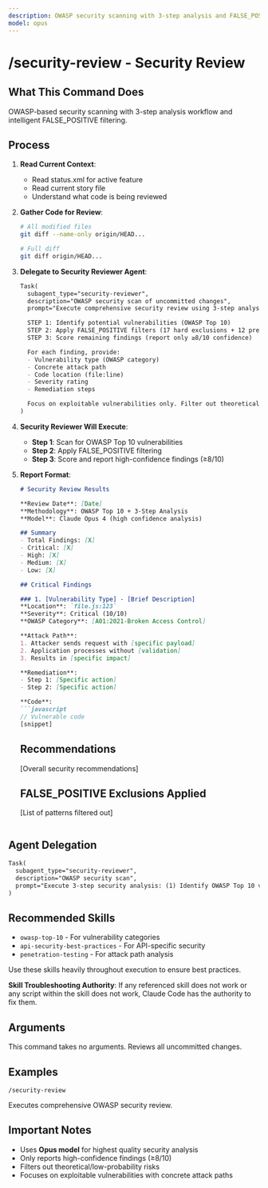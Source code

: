 ```yaml
---
description: OWASP security scanning with 3-step analysis and FALSE_POSITIVE filtering
model: opus
---
```


# /security-review - Security Review

## What This Command Does

OWASP-based security scanning with 3-step analysis workflow and intelligent FALSE_POSITIVE filtering.

## Process

1. **Read Current Context**:
   - Read status.xml for active feature
   - Read current story file
   - Understand what code is being reviewed

2. **Gather Code for Review**:
   ```bash
   # All modified files
   git diff --name-only origin/HEAD...

   # Full diff
   git diff origin/HEAD...
   ```

3. **Delegate to Security Reviewer Agent**:

   ```markdown
   Task(
     subagent_type="security-reviewer",
     description="OWASP security scan of uncommitted changes",
     prompt="Execute comprehensive security review using 3-step analysis workflow:

     STEP 1: Identify potential vulnerabilities (OWASP Top 10)
     STEP 2: Apply FALSE_POSITIVE filters (17 hard exclusions + 12 precedents)
     STEP 3: Score remaining findings (report only ≥8/10 confidence)

     For each finding, provide:
     - Vulnerability type (OWASP category)
     - Concrete attack path
     - Code location (file:line)
     - Severity rating
     - Remediation steps

     Focus on exploitable vulnerabilities only. Filter out theoretical risks."
   )
   ```

4. **Security Reviewer Will Execute**:
   - **Step 1**: Scan for OWASP Top 10 vulnerabilities
   - **Step 2**: Apply FALSE_POSITIVE filtering
   - **Step 3**: Score and report high-confidence findings (≥8/10)

5. **Report Format**:
   ```markdown
   # Security Review Results

   **Review Date**: [Date]
   **Methodology**: OWASP Top 10 + 3-Step Analysis
   **Model**: Claude Opus 4 (high confidence analysis)

   ## Summary
   - Total Findings: [X]
   - Critical: [X]
   - High: [X]
   - Medium: [X]
   - Low: [X]

   ## Critical Findings

   ### 1. [Vulnerability Type] - [Brief Description]
   **Location**: `file.js:123`
   **Severity**: Critical (10/10)
   **OWASP Category**: [A01:2021-Broken Access Control]

   **Attack Path**:
   1. Attacker sends request with [specific payload]
   2. Application processes without [validation]
   3. Results in [specific impact]

   **Remediation**:
   - Step 1: [Specific action]
   - Step 2: [Specific action]

   **Code**:
   ```javascript
   // Vulnerable code
   [snippet]
   ```

   ## Recommendations
   [Overall security recommendations]

   ## FALSE_POSITIVE Exclusions Applied
   [List of patterns filtered out]
   ```

## Agent Delegation

```markdown
Task(
  subagent_type="security-reviewer",
  description="OWASP security scan",
  prompt="Execute 3-step security analysis: (1) Identify OWASP Top 10 vulnerabilities, (2) Apply FALSE_POSITIVE filters, (3) Score and report high-confidence findings ≥8/10. Provide concrete attack paths for all findings."
)
```

## Recommended Skills

<!-- TODO: Add relevant skills from .claude/skills/ -->

- `owasp-top-10` - For vulnerability categories
- `api-security-best-practices` - For API-specific security
- `penetration-testing` - For attack path analysis

Use these skills heavily throughout execution to ensure best practices.

**Skill Troubleshooting Authority**: If any referenced skill does not work or any script within the skill does not work, Claude Code has the authority to fix them.

## Arguments

This command takes no arguments. Reviews all uncommitted changes.

## Examples

```
/security-review
```

Executes comprehensive OWASP security review.

## Important Notes

- Uses **Opus model** for highest quality security analysis
- Only reports high-confidence findings (≥8/10)
- Filters out theoretical/low-probability risks
- Focuses on exploitable vulnerabilities with concrete attack paths
